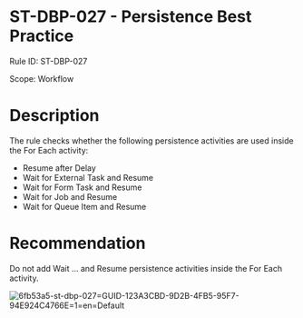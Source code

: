 ﻿# ST-DBP-027 - Persistence Best Practice

Rule ID: ST-DBP-027

Scope: Workflow

# Description

The rule checks whether the following persistence activities are used inside the For Each activity:

* Resume after Delay
* Wait for External Task and Resume
* Wait for Form Task and Resume
* Wait for Job and Resume
* Wait for Queue Item and Resume

# Recommendation

Do not add Wait ... and Resume persistence activities inside the For Each activity.

![6fb53a5-st-dbp-027=GUID-123A3CBD-9D2B-4FB5-95F7-94E924C4766E=1=en=Default](/images/6fb53a5-st-dbp-027=GUID-123A3CBD-9D2B-4FB5-95F7-94E924C4766E=1=en=Default.png)
